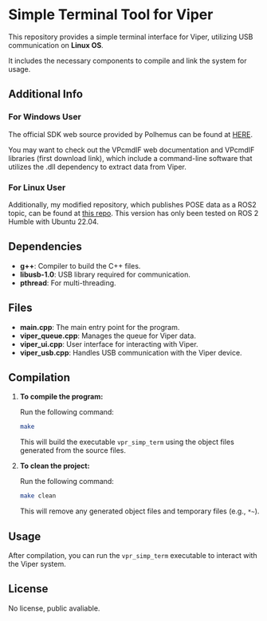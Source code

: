 
#  Simple Terminal Tool for Viper

This repository provides a simple terminal interface for Viper, utilizing USB communication on **Linux OS**. 

It includes the necessary components to compile and link the system for usage.

## Additional Info

### For Windows User

The official SDK web source provided by Polhemus can be found at [HERE](https://ftp.polhemus1.com/hidden/Viper/Software/SDK/). 

You may want to check out the VPcmdIF web documentation and VPcmdIF libraries (first download link), which include a command-line software that utilizes the .dll dependency to extract data from Viper.

### For Linux User

Additionally, my modified repository, which publishes POSE data as a ROS2 topic, can be found at [this repo](https://github.com/enhanced-telerobotics/viper_cpp). This version has only been tested on ROS 2 Humble with Ubuntu 22.04.

## Dependencies

- **g++**: Compiler to build the C++ files.
- **libusb-1.0**: USB library required for communication.
- **pthread**: For multi-threading.

## Files

- **main.cpp**: The main entry point for the program.
- **viper_queue.cpp**: Manages the queue for Viper data.
- **viper_ui.cpp**: User interface for interacting with Viper.
- **viper_usb.cpp**: Handles USB communication with the Viper device.

## Compilation

1. **To compile the program:**

   Run the following command:

   ```bash
   make
   ```

   This will build the executable `vpr_simp_term` using the object files generated from the source files.

2. **To clean the project:**

   Run the following command:

   ```bash
   make clean
   ```

   This will remove any generated object files and temporary files (e.g., `*~`).

## Usage

After compilation, you can run the `vpr_simp_term` executable to interact with the Viper system.

## License

No license, public avaliable.
